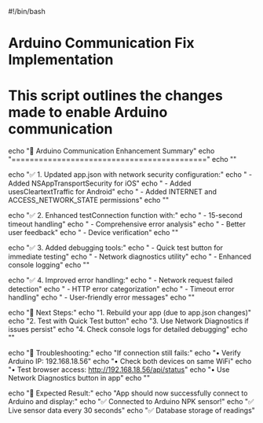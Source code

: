 #!/bin/bash

# Arduino Communication Fix Implementation
# This script outlines the changes made to enable Arduino communication

echo "🚀 Arduino Communication Enhancement Summary"
echo "==========================================="
echo ""

echo "✅ 1. Updated app.json with network security configuration:"
echo "   - Added NSAppTransportSecurity for iOS"
echo "   - Added usesCleartextTraffic for Android"
echo "   - Added INTERNET and ACCESS_NETWORK_STATE permissions"
echo ""

echo "✅ 2. Enhanced testConnection function with:"
echo "   - 15-second timeout handling"
echo "   - Comprehensive error analysis"
echo "   - Better user feedback"
echo "   - Device verification"
echo ""

echo "✅ 3. Added debugging tools:"
echo "   - Quick test button for immediate testing"
echo "   - Network diagnostics utility"
echo "   - Enhanced console logging"
echo ""

echo "✅ 4. Improved error handling:"
echo "   - Network request failed detection"
echo "   - HTTP error categorization"
echo "   - Timeout error handling"
echo "   - User-friendly error messages"
echo ""

echo "🎯 Next Steps:"
echo "1. Rebuild your app (due to app.json changes)"
echo "2. Test with Quick Test button"
echo "3. Use Network Diagnostics if issues persist"
echo "4. Check console logs for detailed debugging"
echo ""

echo "🔧 Troubleshooting:"
echo "If connection still fails:"
echo "• Verify Arduino IP: 192.168.18.56"
echo "• Check both devices on same WiFi"
echo "• Test browser access: http://192.168.18.56/api/status"
echo "• Use Network Diagnostics button in app"
echo ""

echo "📱 Expected Result:"
echo "App should now successfully connect to Arduino and display:"
echo "✅ Connected to Arduino NPK sensor!"
echo "✅ Live sensor data every 30 seconds"
echo "✅ Database storage of readings"